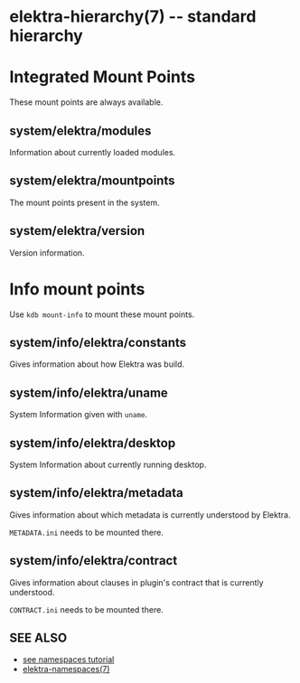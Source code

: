 elektra-hierarchy(7) -- standard hierarchy
==========================================

# Integrated Mount Points

These mount points are always available.


## system/elektra/modules

Information about currently loaded modules.


## system/elektra/mountpoints

The mount points present in the system.


## system/elektra/version

Version information.



# Info mount points

Use `kdb mount-info` to mount these mount points.

## system/info/elektra/constants

Gives information about how Elektra was build.


## system/info/elektra/uname

System Information given with `uname`.


## system/info/elektra/desktop

System Information about currently running desktop.


## system/info/elektra/metadata

Gives information about which metadata is currently
understood by Elektra.

`METADATA.ini` needs to be mounted there.


## system/info/elektra/contract

Gives information about clauses in plugin's contract
that is currently understood.

`CONTRACT.ini` needs to be mounted there.


## SEE ALSO

- [see namespaces tutorial](/doc/tutorials/namespaces.md)
- [elektra-namespaces(7)](elektra-namespaces.md)
